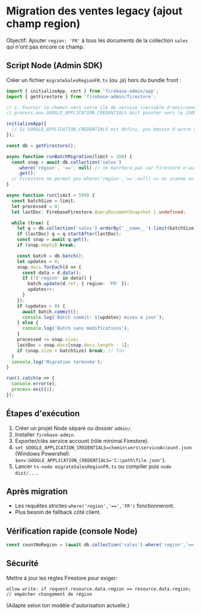 # Migration des ventes legacy (ajout champ region)

Objectif: Ajouter `region: 'FR'` à tous les documents de la collection `sales` qui n'ont pas encore ce champ.

## Script Node (Admin SDK)

Créer un fichier `migrateSalesRegionFR.ts` (ou .js) hors du bundle front :

```ts
import { initializeApp, cert } from 'firebase-admin/app';
import { getFirestore } from 'firebase-admin/firestore';

// 1. Fournir le chemin vers votre clé de service (variable d'environnement recommandée)
// process.env.GOOGLE_APPLICATION_CREDENTIALS doit pointer vers le JSON service account

initializeApp({
  // Si GOOGLE_APPLICATION_CREDENTIALS est défini, pas besoin d'autre chose
});

const db = getFirestore();

async function runBatchMigration(limit = 300) {
  const snap = await db.collection('sales')
    .where('region', '==', null) // ne matchera pas car Firestore n'autorise pas ce test
    .get();
  // Firestore ne permet pas where('region','==',null) => on scanne un chunk sans filtre region.
}

async function run(limit = 500) {
  const batchSize = limit;
  let processed = 0;
  let lastDoc: FirebaseFirestore.QueryDocumentSnapshot | undefined;

  while (true) {
    let q = db.collection('sales').orderBy('__name__').limit(batchSize);
    if (lastDoc) q = q.startAfter(lastDoc);
    const snap = await q.get();
    if (snap.empty) break;

    const batch = db.batch();
    let updates = 0;
    snap.docs.forEach(d => {
      const data = d.data();
      if (!('region' in data)) {
        batch.update(d.ref, { region: 'FR' });
        updates++;
      }
    });
    if (updates > 0) {
      await batch.commit();
      console.log(`Batch commit: ${updates} mises à jour`);
    } else {
      console.log('Batch sans modifications');
    }
    processed += snap.size;
    lastDoc = snap.docs[snap.docs.length - 1];
    if (snap.size < batchSize) break; // fin
  }
  console.log('Migration terminée');
}

run().catch(e => {
  console.error(e);
  process.exit(1);
});
```

## Étapes d'exécution
1. Créer un projet Node séparé ou dossier `admin/`.
2. Installer `firebase-admin`.
3. Exporter/clés service account (rôle minimal Firestore).
4. `set GOOGLE_APPLICATION_CREDENTIALS=chemin\vers\serviceAccount.json` (Windows Powershell: `$env:GOOGLE_APPLICATION_CREDENTIALS='C:\path\file.json'`).
5. Lancer `ts-node migrateSalesRegionFR.ts` ou compiler puis `node dist/...`.

## Après migration
- Les requêtes strictes `where('region','==','FR')` fonctionneront.
- Plus besoin de fallback côté client.

## Vérification rapide (console Node)
```js
const countNoRegion = (await db.collection('sales').where('region','==','FR').get()).size; // devrait refléter total FR
```

## Sécurité
Mettre à jour les règles Firestore pour exiger:
```rules
allow write: if request.resource.data.region == resource.data.region; // empêcher changement de région
```

(Adapte selon ton modèle d'autorisation actuelle.)
